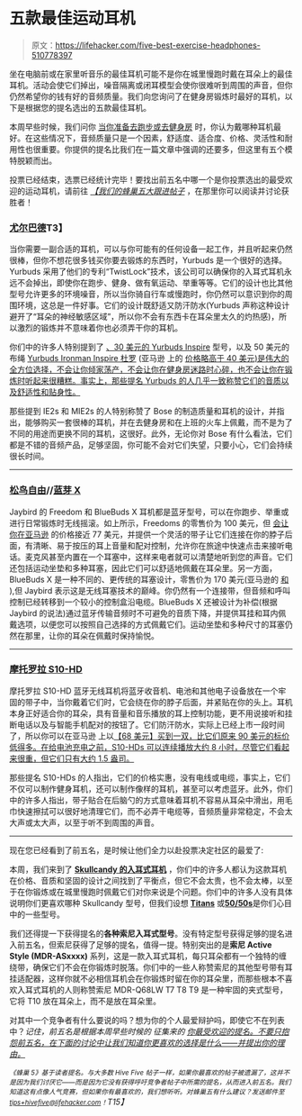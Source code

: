 # 五款最佳运动耳机

> 原文：<https://lifehacker.com/five-best-exercise-headphones-510778397>

坐在电脑前或在家里听音乐的最佳耳机可能不是你在城里慢跑时戴在耳朵上的最佳耳机。活动会使它们掉出，噪音隔离或闭耳模型会使你很难听到周围的声音，但你仍然希望你的钱有好的音频质量。我们向您询问了在健身房锻炼时最好的耳机，以下是根据您的提名选出的五款最佳耳机。



本周早些时候，我们问你 [当你准备去跑步或去健身房](https://lifehacker.com/best-exercise-headphones-510360315) 时，你认为戴哪种耳机最好。在这些情况下，音频质量只是一个因素，舒适度、适合度、价格、灵活性和耐用性也很重要。你提供的提名比我们在一篇文章中强调的还要多，但这里有五个模特脱颖而出。

投票已经结束，选票已经统计完毕！要找出前五名中哪一个是你投票选出的最受欢迎的运动耳机，请前往 [*【我们的蜂巢五大跟进帖子*](https://lifehacker.com/most-popular-exercise-headphones-bose-ie2-mie2-sie2-in-511189389) ，在那里你可以阅读并讨论获胜者！

### [尤尔巴德](http://yurbuds.com/)T3】

当你需要一副合适的耳机，可以与你可能有的任何设备一起工作，并且听起来仍然很棒，但你不想花很多钱买你要去锻炼的东西时，Yurbuds 是一个很好的选择。Yurbuds 采用了他们的专利“TwistLock”技术，该公司可以确保你的入耳式耳机永远不会掉出，即使你在跑步、健身、做有氧运动、举重等等。它们的设计也比其他型号允许更多的环境噪音，所以当你骑自行车或慢跑时，你仍然可以意识到你的周围环境，这总是一件好事。它们的设计既舒适又防汗防水(Yurbuds 声称这种设计避开了“耳朵的神经敏感区域”，所以你不会有东西卡在耳朵里太久的灼热感)，所以激烈的锻炼并不意味着你也必须弄干你的耳机。

你们中的许多人特别提到了 [、30 美元的 Yurbuds Inspire](http://yurbuds.com/products/performance-fit/inspire/) 型号，以及 50 美元的布绳 [Yurbuds Ironman Inspire 杜罗](http://yurbuds.com/products/performance-fit/inspire-duro/) (亚马逊 上的 [价格略高于 40 美元)是伟大的全方位选择，不会让你倾家荡产，不会让你在健身房迷路时心碎，也不会让你在锻炼时听起来很糟糕。事实上，那些提名 Yurbuds 的人几乎一致称赞它们的音质以及舒适性和贴身性。](http://www.amazon.com/electronics/dp/B00413XA3G?asc_campaign=InlineText&asc_refurl=https://lifehacker.com/five-best-exercise-headphones-510778397&asc_source=&tag=kinjalifehackerlink-20)

那些提到 IE2s 和 MIE2s 的人特别称赞了 Bose 的制造质量和耳机的设计，并指出，能够购买一套很棒的耳机，并在去健身房和在上班的火车上佩戴，而不是为了不同的用途而更换不同的耳机，这很好。此外，无论你对 Bose 有什么看法，它们都是不错的音频产品，足够坚固，你可能不会对它们失望，只要小心，它们会持续很长时间。

* * *

### [松鸟自由](http://www.jaybirdgear.com/freedom-bluetooth-headphones/)//[蓝芽 X](http://www.jaybirdgear.com/bluebuds-x-bluetooth-headphones/)

Jaybird 的 Freedom 和 BlueBuds X 耳机都是蓝牙型号，可以在你跑步、举重或进行日常锻炼时无线摇滚。如上所示，Freedoms 的零售价为 100 美元，但 [会让你在亚马逊](https://www.amazon.com/dp/B005B28DOM?asc_campaign=InlineText&asc_refurl=https://lifehacker.com/five-best-exercise-headphones-510778397&asc_source=&linkCode=ogi&psc=1&smid=A1HE6GNSF8Y91G&tag=kinjalifehackerlink-20&th=1) 的价格接近 77 美元，并提供一个灵活的带子让它们连接在你的脖子后面，有清晰、易于按压的耳上音量和配对控制，允许你在旅途中快速点击来接听电话。麦克风甚至内置在一个耳塞中，这样来电者就可以清楚地听到您的声音。它们还包括运动坐垫和多种耳塞，因此它们可以舒适地佩戴在耳朵里。另一方面，BlueBuds X 是一种不同的、更传统的耳塞设计，零售价为 170 美元(亚马逊的 [和](http://www.amazon.com/JayBird-BlueBuds-Sport-Bluetooth-Headphones/dp/B00AIRUOI8?asc_campaign=InlineText&asc_refurl=https://lifehacker.com/five-best-exercise-headphones-510778397&asc_source=&tag=kinjalifehackerlink-20) ),但 Jaybird 表示这是无线耳塞技术的巅峰。你仍然有一个连接带，但音频和呼叫控制已经转移到一个较小的控制盒沿电缆。BlueBuds X 还被设计为补偿(根据 Jaybird 的说法)通过蓝牙传输音频时不可避免的音质下降，并提供耳挂和耳内佩戴选项，以便您可以按照自己选择的方式佩戴它们。运动坐垫和多种尺寸的耳塞仍然在那里，让你的耳朵在佩戴时保持愉悦。

* * *

### [摩托罗拉 S10-HD](http://www.motorola.com/on/demandware.store/Sites-Motorola_CA-EN-Site/default/Product-Show?pid=72308)

摩托罗拉 S10-HD 蓝牙无线耳机将蓝牙收音机、电池和其他电子设备放在一个牢固的带子中，当你戴着它们时，它会绕在你的脖子后面，并紧贴在你的头上。耳机本身正好适合你的耳朵，具有音量和音乐播放的耳上控制功能，更不用说接听和挂断电话以及与智能手机配对的按钮了。它们防汗防水，实际上已经上市一段时间了，所以你可以在亚马逊 上以[【68 美元】买到一双，比它们原来 90 美元的标价低得多。在给电池充电之前，S10-HDs 可以连续播放大约 8 小时，尽管它们看起来很重，但它们只有大约 1.5 盎司。](http://www.amazon.com/Motorola-S10-HD-Bluetooth-Stereo-Headphones/dp/B004BHCSQC?asc_campaign=InlineText&asc_refurl=https://lifehacker.com/five-best-exercise-headphones-510778397&asc_source=&tag=kinjalifehackerlink-20)

那些提名 S10-HDs 的人指出，它们的价格实惠，没有电线或电缆，事实上，它们不仅可以制作健身耳机，还可以制作像样的耳机，甚至可以考虑蓝牙。此外，你们中的许多人指出，带子贴合在后脑勺的方式意味着耳机不容易从耳朵中滑出，用毛巾快速擦拭可以很好地清理它们，而不必弄干电缆等，音频质量非常稳定，不会太大声或太大声，以至于听不到周围的声音。

* * *

现在您已经看到了前五名，是时候让他们全力以赴投票决定社区的最爱了:

本周，我们来到了 [**Skullcandy 的入耳式耳机**](http://www.skullcandy.com/shop/headphones/earphones-and-earbuds) ，你们中的许多人都认为这款耳机在价格、音质和坚固的设计之间找到了平衡点，但它不会太贵，也不会太棒，以至于在你锻炼或在城里慢跑时佩戴它们对你来说是个问题。你们中的许多人没有具体说明你们更喜欢哪种 Skullcandy 型号，但我们设想 [**Titans**](http://www.skullcandy.com/shop/headphones/earphones-and-earbuds/titan) 或[**50/50s**](http://www.skullcandy.com/shop/headphones/earphones-and-earbuds/50-50)是你们心目中的一些型号。

我们还得提一下获得提名的**各种索尼入耳式型号**。没有特定型号获得足够的提名进入前五名，但索尼获得了足够的提名，值得一提。特别突出的是**索尼 Active Style (MDR-ASxxxx)** 系列，这是一款入耳式耳机，每只耳朵都有一个独特的缠绕带，确保它们不会在你锻炼时脱落。你们中的一些人称赞索尼的其他型号带有耳挂适配器，这样你就不必相信耳机会在你锻炼时留在你的耳朵里，而那些根本不喜欢入耳式耳机的人则称赞索尼 MDR-Q68LW T7 T8 T9 是一种牢固的夹式型号，它将 T10 放在耳朵上，而不是放在耳朵里。

对其中一个竞争者有什么要说的吗？想为你的个人最爱辩护吗，即使它不在列表中？*记住，前五名是根据本周早些时候的* *征集来的* [*你最受欢迎的提名。不要只抱怨前五名，在下面的讨论中让我们知道你更喜欢的选择是什么——并提出你的理由。*](https://lifehacker.com/best-exercise-headphones-510360315)

*<small>《蜂巢 5》基于读者提名。与大多数 Hive Five 帖子一样，如果你最喜欢的帖子被遗漏了，这并不是因为我们讨厌它——而是因为它没有获得呼吁竞争者帖子中所需的提名，从而进入前五名。我们知道这有点像人气竞赛，但如果你有最喜欢的，我们想听听。对蜂巢五有什么建议？发送邮件至</small>*[*<small>tips+hivefive@lifehacker.com</small>*](mailto:tips+hivefive@lifehacker.com)*<small>！</small>T15】*